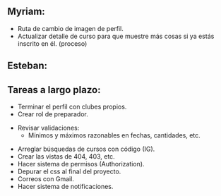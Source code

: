 ## Myriam:

- Ruta de cambio de imagen de perfil.
- Actualizar detalle de curso para que muestre más cosas si ya estás inscrito en él. (proceso)

## Esteban:

## Tareas a largo plazo:

- Terminar el perfil con clubes propios.
- Crear rol de preparador.
* Revisar validaciones:
  - Mínimos y máximos razonables en fechas, cantidades, etc.
- Arreglar búsquedas de cursos con código (IG).
- Crear las vistas de 404, 403, etc.
- Hacer sistema de permisos (Authorization).
- Depurar el css al final del proyecto.
- Correos con Gmail.
- Hacer sistema de notificaciones.
